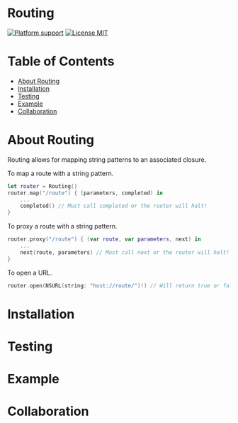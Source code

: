 # Routing

[![Platform support](https://img.shields.io/badge/platform-ios-lightgrey.svg?style=flat-square)](https://github.com/ReSwift/ReSwift/blob/master/LICENSE.md) [![License MIT](https://img.shields.io/badge/license-MIT-blue.svg?style=flat-square)](https://github.com/ReSwift/ReSwift/blob/master/LICENSE.md)

# Table of Contents

- [About Routing](#about-routing)
- [Installation](#installation)
- [Testing](#testing)
- [Example](#example)
- [Collaboration](#collaboration)

# About Routing

Routing allows for mapping string patterns to an associated closure.

To map a route with a string pattern.

```swift
let router = Routing()
router.map("/route") { (parameters, completed) in
	...
	completed() // Must call completed or the router will halt!
}
```

To proxy a route with a string pattern.

```swift
router.proxy("/route") { (var route, var parameters, next) in
	...
	next(route, parameters) // Must call next or the router will halt!
}
```

To open a URL.

```swift
router.open(NSURL(string: "host://route/")!) // Will return true or false if there is an associated route
```

# Installation

# Testing

# Example

# Collaboration

